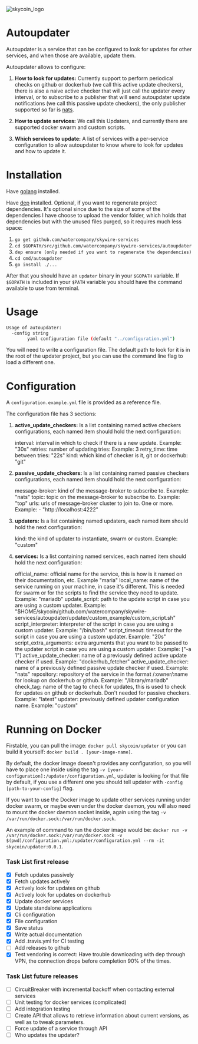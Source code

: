 
![skycoin_logo](https://user-images.githubusercontent.com/26845312/32426705-d95cb988-c281-11e7-9463-a3fce8076a72.png)

# Autoupdater

Autoupdater is a service that can be configured to look for updates for other services, and when those are
available, update them.

Autoupdater allows to configure:

1. **How to look for updates:** Currently support to perform periodical checks on github or dockerhub (we call this active update checkers), there is also a naive active checker that will just call the updater every interval, or to subscribe to a publisher that will send autoupdater update notifications (we call this passive update checkers), the only publisher supported so far is [nats](https://nats.io/).
    
2. **How to update services:** We call this Updaters, and currently there are supported docker swarm and custom scripts.
    
3. **Which services to update:** A list of services with a per-service configuration to allow autoupdater to know where to look for updates and how to update it.

# Installation

Have [golang](https://golang.org/dl/) installed.

Have [dep](https://golang.github.io/dep/docs/installation.html) installed.
Optional, if you want to regenerate project dependencies. It's optional since due
to the size of some of the dependencies I have choose to upload the vendor folder, which
holds that dependencies but with the unused files purged, so it requires much less space:

1. `go get github.com/watercompany/skywire-services`
2. `cd $GOPATH/src/github.com/watercompany/skywire-services/autoupdater`
3. `dep ensure (only needed if you want to regenerate the dependencies)`
4. `cd cmd/autoupdater`
5. `go install ./...`

After that you should have an `updater` binary in your `$GOPATH` variable. If `$GOPATH` is included in your `$PATH` variable you should have the command available to use from terminal.

# Usage

```bash
Usage of autoupdater:
  -config string
    	yaml configuration file (default "../configuration.yml")
```

You will need to write a configuration file. The default path to look for it is in the root of the updater project, but you can use the command line flag to load a different one.

# Configuration

A `configuration.example.yml` file is provided as a reference file.

The configuration file has 3 sections:

1. **active_update_checkers:**
    Is a list containing named active checkers configurations, each named item should hold the next configuration:

    interval: interval in which to check if there is a new update. Example: "30s"
    retries: number of updating tries: Example: 3
    retry_time: time between tries: "22s"
    kind: which kind of checker is it, git or dockerhub: "git"

2. **passive_update_checkers:**
    Is a list containing named passive checkers configurations, each named item should hold the next configuration:

    message-broker: kind of the message-broker to subscribe to. Example: "nats"
    topic: topic on the message-broker to subscribe to. Example: "top"
    urls: urls of message-broker cluster to join to. One or more. Example:
        - "http://localhost:4222"

3. **updaters:**
    Is a list containing named updaters, each named item should hold the next configuration:

    kind: the kind of updater to instantiate, swarm or custom. Example: "custom"

4. **services:**
    Is a list containing named services, each named item should hold the next configuration:

    official_name: official name for the service, this is how is it named on their documentation, etc. Example "maria"
    local_name: name of the service running on your machine, in case it's different. This is needed for swarm or for the scripts to find the service they need to update. Example: "mariadb"
    update_script: path to the update script in case you are using a custom updater. Example:  "$HOME/skycoin/github.com/watercompany/skywire-services/autoupdater/updater/custom_example/custom_script.sh"
    script_interpreter: interpreter of the script in case you are using a custom updater. Example: "/bin/bash"
    script_timeout: timeout for the script in case you are using a custom updater. Example: "20s"
    script_extra_arguments: extra arguments that you want to be passed to the updater script in case you are using a custom updater. Example: ["-a 1"]
    active_update_checker: name of a previously defined active update checker if used. Example: "dockerhub_fetcher"
    active_update_checker: name of a previously defined passive update checker if used. Example: "nats"
    repository: repository of the service in the format /:owner/:name for lookup on dockerhub or github. Example: "/library/mariadb"
    check_tag: name of the tag to check for updates, this is used to check for updates on github or dockerhub. Don't needed for passive checkers. Example: "latest"
    updater: previously defined updater configuration name. Example: "custom"


# Running on Docker
Firstable, you can pull the image: `docker pull skycoin/updater` or you can build it yourself: `docker build . [your-image-name]`.

By default, the docker image doesn't provides any configuration, so you will have to place one inside using the tag `-v [your-configuration]:/updater/configuration.yml`, updater is looking for that file by default, if you use a different one you should tell updater with `-config [path-to-your-config]` flag.

If you want to use the Docker image to update other services running under docker swarm, or maybe even under the docker daemon, you will also need to mount the docker daemon socket inside, again using the tag `-v /var/run/docker.sock:/var/run/docker.sock`.

An example of command to run the docker image would be:
`docker run -v /var/run/docker.sock:/var/run/docker.sock -v $(pwd)/configuration.yml:/updater/configuration.yml --rm -it skycoin/updater:0.0.1`.

### Task List first release
- [x] Fetch updates passively
- [x] Fetch updates actively 
- [x] Actively look for updates on github
- [x] Actively look for updates on dockerhub 
- [x] Update docker services
- [x] Update standalone applications
- [x] Cli configuration
- [x] File configuration
- [x] Save status
- [x] Write actual documentation
- [x] Add .travis.yml for CI testing
- [ ] Add releases to github
- [x] Test vendoring is correct: Have trouble downloading with dep through VPN, the connection drops before completion 90% of the times.

### Task List future releases
- [ ] CircuitBreaker with incremental backoff when contacting external services
- [ ] Unit testing for docker services (complicated)
- [ ] Add integration testing
- [ ] Create API that allows to retrieve information about current versions, as well as to tweak parameters.
- [ ] Force update of a service through API
- [ ] Who updates the updater?
